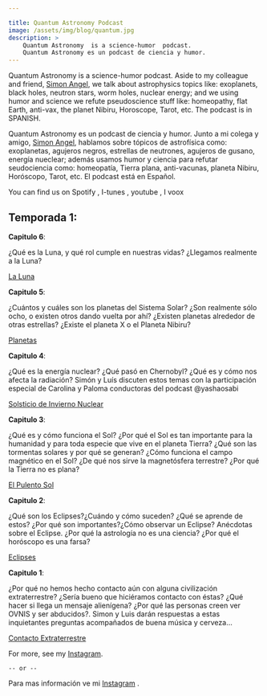 ```yaml
---

title: Quantum Astronomy Podcast
image: /assets/img/blog/quantum.jpg
description: >
    Quantum Astronomy  is a science-humor  podcast.
    Quantum Astronomy es un podcast de ciencia y humor.
---
```


Quantum Astronomy  is a science-humor  podcast. Aside to my colleague and friend, [Simon Angel](https://www.instagram.com/saangel_/), we talk about astrophysics topics like: exoplanets, black holes, neutron stars, worm holes, nuclear energy; and we using humor and science we refute pseudoscience stuff like: homeopathy, flat Earth, anti-vax, the planet Nibiru, Horoscope, Tarot, etc. The podcast is in SPANISH.


Quantum Astronomy es un podcast de ciencia y humor. Junto a mi colega y amigo, [Simon Angel](https://www.instagram.com/saangel_/), hablamos sobre tópicos de astrofísica como: exoplanetas, agujeros negros, estrellas de neutrones, agujeros de gusano, energía nueclear; además usamos humor y ciencia para refutar seudociencia como: homeopatía, Tierra plana, anti-vacunas, planeta Nibiru, Horóscopo, Tarot, etc. El podcast está en Español.


You can find us on Spotify , I-tunes , youtube , I voox

## Temporada 1:

**Capitulo 6**:

¿Qué es la Luna, y qué rol cumple en nuestras vidas? ¿Llegamos realmente a la Luna?

[La Luna](https://open.spotify.com/episode/4YVoPtLvs66Sb7BLhruBFH?si=vnmH_YarR0CObrNsoHU5bA)

**Capitulo 5**:

¿Cuántos y cuáles son los planetas del Sistema Solar?
¿Son realmente sólo ocho, o existen otros dando vuelta por ahí? ¿Existen planetas alrededor de otras estrellas? ¿Existe el planeta X o el Planeta Nibiru?

[Planetas](https://open.spotify.com/episode/0LrHFyUmoFQyao2IpYwGdN)

**Capitulo 4**:

¿Qué es la energía nuclear? ¿Qué pasó en Chernobyl? ¿Qué es y cómo nos afecta la radiación? Simón y Luís discuten estos temas con la participación especial de Carolina y Paloma conductoras del podcast @yashaosabi

[Solsticio de Invierno Nuclear](https://open.spotify.com/episode/3qYDiWzW3kEJJ7TbnOUhD1)

**Capitulo 3**:

¿Qué es y cómo funciona el Sol? ¿Por qué el Sol es tan importante para la humanidad y para toda especie que vive en el planeta Tierra? ¿Qué son las tormentas solares y por qué se generan? ¿Cómo funciona el campo magnético en el Sol? ¿De qué nos sirve la magnetósfera terrestre? ¿Por qué la Tierra no es plana?

[El Pulento Sol](https://open.spotify.com/episode/3M6TKGl1brSfGvfdB5ltjp)

**Capitulo 2**:

¿Qué son los Eclipses?¿Cuándo y cómo suceden? ¿Qué se aprende de estos? ¿Por qué son importantes?¿Cómo observar un Eclipse? Anécdotas sobre el Eclipse. ¿Por qué la astrología no es una ciencia? ¿Por qué el horóscopo es una farsa?

[Eclipses](https://open.spotify.com/episode/5QCaI7Xg8vZxqftRSf3cZn)

**Capitulo 1**:

¿Por qué no hemos hecho contacto aún con alguna civilización extraterrestre? ¿Sería bueno que hiciéramos contacto con éstas? ¿Qué hacer si llega un mensaje alienígena? ¿Por qué las personas creen ver OVNIS y ser abducidos?. Simon y Luis darán respuestas a estas inquietantes preguntas acompañados de buena música y cerveza…

[Contacto Extraterrestre](https://open.spotify.com/episode/22q77kDTTQJEBpk3NNB2Ye)


For more, see my [Instagram](https://www.instagram.com/strangepulsar/).

    -- or --

Para mas información ve mi [Instagram](https://www.instagram.com/strangepulsar/) .